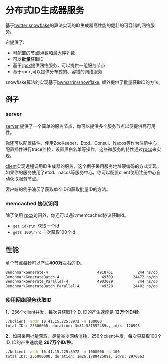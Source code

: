 # 分布式ID生成器服务

基于[twitter snowflake](https://blog.twitter.com/2010/announcing-snowflake)的算法实现的ID生成器高性能的健壮的可容错的网络服务。

它提供了:

- 可配置的节点bit数和最大序列数
- 可以**批量**获取ID
- 基于[rpcx](https://rpcx.io)提供网络服务，可以提供一组服务节点
- 基于rpcx,可以提供分布式的、容错的网络服务



snowflake算法的实现基于[bwmarrin/snowflake](https://github.com/bwmarrin/snowflake), 额外提供了批量获取ID的方法。


## 例子

### server

[server](https://github.com/rpcxio/did/tree/master/cmd/server) 提供了一个简单的服务节点，你可以提供多个服务节点以便提供高可用性。

你还可以配置插件，使用ZooKeeper、Etcd、Consul、Nacos等作为注册中心，配置插件进行trace监控，设置黑白名单等操作，这些微服务的特性通过[rpcx](https://rpcx.io)来实现。


[client](https://github.com/rpcxio/did/tree/master/cmd/client)实现远程调用ID生成器的服务，这个例子采用服务地址硬编码的方式实现。如果你的服务使用了etcd、nacos等服务中心，你可以配置client使用注册中心自动获取服务节点。

客户端的例子演示了获取单个ID和获取批量ID的方法。

### memcached 协议访问

除了使用 [rpcx](https://rpcx.io)访问外，你还可以通过memcached协议获取id。

- `get id\r\n`: 获取一个id
- `gets 100\r\n`: 一次获取100个id

## 性能

单个节点每秒可以产生**400万**左右的ID。

```sh
BenchmarkGenerate-4                 	 4918761	       244 ns/op	   4097826 ids/s	     115 B/op	       1 allocs/op
BenchmarkGenerateBatch-4            	   49309	     24472 ns/op	   4086058 ids/s	   10811 B/op	     104 allocs/op
BenchmarkGenerate_Parallel-4        	 4903029	       244 ns/op	   4093939 ids/s	      88 B/op	       0 allocs/op
BenchmarkGenerateBatch_Parallel-4   	   49328	     24402 ns/op	   4097864 ids/s	   12904 B/op	     126 allocs/op
```

### 使用网络服务获取ID

**1**、256个client并发，每次只获取1个ID, ID的产生速度是 **12万个ID/秒**。

```sh
./bclient -addr 10.41.15.225:8972 -n 100000
total IDs: 25600000, duration: 3m31.581592489s, id/s: 120993
```

**2**、如果采用批量获取，尽量减少网络消耗，256个client并发，每次只获取100个ID, ID的产生速度是 **297万个ID/秒**。
```sh
./bclient -addr 10.41.15.225:8972 -n 1000000 -b 100
total IDs: 256000000, duration: 1m26.178942509s, id/s: 2970563
```
